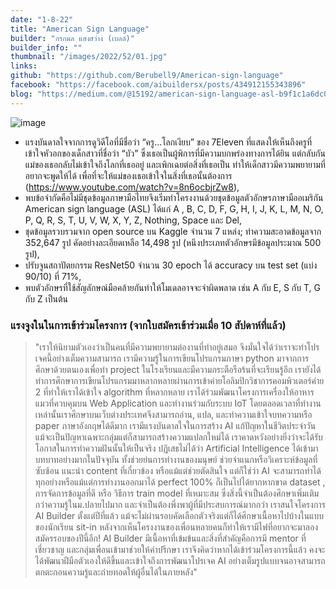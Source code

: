 ```yaml
---
date: "1-8-22"
title: "American Sign Language"
builder: "กรกมล แสงสว่าง (เบลล์)"
builder_info: ""
thumbnail: "/images/2022/52/01.jpg"
links:
github: "https://github.com/Berubell9/American-sign-language"
facebook: "https://facebook.com/aibuildersx/posts/434912155343896"
blog: "https://medium.com/@15192/american-sign-language-asl-b9f1c1a6dc01"
---
```


![image](/images/2022/52/01.jpg)

- แรงบันดาลใจจากการดูวิดีโอที่มีชื่อว่า “ครู…โลกเงียบ” ของ 7Eleven ที่แสดงให้เห็นถึงครูที่เข้าใจหัวอกของเด็กสาวที่ชื่อว่า “บัว” ซึ่งเธอเป็นผู้พิการที่มีความบกพร่องทางการได้ยิน แต่กลับกันแม่ของเธอกลับไม่เข้าใจถึงโลกที่เธออยู่ และเพิกเฉยต่อสิ่งที่เธอเป็น ทำให้เด็กสาวมีความพยายามที่อยากจะพูดให้ได้ เพื่อที่จะให้แม่ของเธอเข้าใจในสิ่งที่เธอนั้นต้องการ (https://www.youtube.com/watch?v=8n6ocbjrZw8),
- พบข้อจำกัดคือไม่มีชุดข้อมูลภาษามือไทยจึงเริ่มทำโครงงานด้วยชุดข้อมูลตัวอักษรภาษามืออเมริกัน American sign language (ASL) ได้แก่ A , B, C, D, F, G, H, I, J, K, L, M, N, O, P, Q, R, S, T, U, V, W, X, Y, Z, Nothing, Space และ Del,
- ชุดข้อมูลรวบรวมจาก open source บน Kaggle จำนวน 7 แหล่ง; ทำความสะอาดข้อมูลจาก 352,647 รูป คัดอย่างละเอียดเหลือ 14,498 รูป (หนึงประเภทตัวอักษรมีข้อมูลประมาณ 500 รูป),
- ปรับจูนสถาปัตยกรรม ResNet50 จำนวน 30 epoch ได้ accuracy บน test set (แบ่ง 90/10) ที่ 71%,
- พบตัวอักษรที่ใช้สัญลักษณ์มือคล้ายกันทำให้โมเดลอาจจะจำผิดพลาด เช่น A กับ E, S กับ T, G กับ Z เป็นต้น

### แรงจูงในในการเข้าร่วมโครงการ (จากใบสมัครเข้าร่วมเมื่อ 10 สัปดาห์ที่แล้ว)

> "เราให้นิยามตัวเองว่าเป็นคนที่มีความพยายามต่องานที่ทำอยู่เสมอ จึงมั่นใจได้ว่าเราจะทำโปรเจคนี้อย่างเต็มความสามารถ เรามีความรู้ในการเขียนโปรแกรมภาษา python มาจากการศึกษาด้วยตนเองเพื่อทำ project ในโรงเรียนและมีความกระตือรือร้นที่จะเรียนรู้อีก เรายังได้ทำการศึกษาการเขียนโปรแกรมมาหลากหลายผ่านการเข้าค่ายโอลิมปิกวิชาการคอมพิวเตอร์ค่าย 2 ที่ทำให้เราได้เข้าใจ algorithm ที่หลากหลาย เราได้ร่วมพัฒนาโครงการเครื่องให้อาหารแมวที่ควบคุมบน Web Application และทำงานร่วมกับระบบ IoT โดยตลอดเวลาที่ทำงานเหล่านั้นเราศึกษาบนเว็บต่างประเทศจึงสามารถอ่าน, แปล, และทำความเข้าใจบทความหรือ paper ภาษาอังกฤษได้ดีมาก เรามีแรงบันดาลใจในการสร้าง AI แก้ปัญหาในชีวิตประจำวัน แม้จะเป็นปัญหาเฉพาะกลุ่มแต่ก็สามารถสร้างความแปลกใหม่ได้ เราคาดหวังอย่างยิ่งว่าจะได้รับโอกาสในการทำความฝันนั้นให้เป็นจริง  ปฏิเสธไม่ได้ว่า Artificial Intelligence ได้เข้ามาบทบาทอย่างมากในปัจจุบัน ทั้งช่วยย่นการทำงานของมนุษย์ ช่วยจำแนกหรือวิเคราะห์ข้อมูลที่ซับซ้อน แนะนำ content ที่เกี่ยวข้อง หรือแม้แต่ช่วยตัดสินใจ แต่ก็ใช่ว่า AI จะสามารถทำได้ทุกอย่างหรือแม้แต่การทำงานออกมาได้ perfect 100% ก็เป็นไปได้ยากหากขาด dataset , การจัดการข้อมูลที่ดี หรือ วิธีการ train model ที่เหมาะสม ซึ่งสิ่งนี้จำเป็นต้องศึกษาเพิ่มเติมกว่าความรู้ในม.ปลายไปมาก และจำเป็นต้องพึ่งพาผู้ที่มีประสบการณ์มากกว่า  เราสนใจโครงการ AI Builder ตั้งแต่ปีที่แล้ว แม้จะไม่ผ่านรอบคัดเลือกตัวจริงแต่ก็ได้ศึกษาเนื้อหาไปบ้างในแบบของนักเรียน sit-in หลังจากเห็นโครงงานของเพื่อนหลายคนก็ทำให้เรามีไฟที่อยากจะมาลองสมัครรอบของปีนี้อีก! AI Builder มีเนื้อหาที่เข้มข้นและสิ่งที่สำคัญคือการมี mentor ที่เชี่ยวชาญ และกลุ่มเพื่อนเข้ามาช่วยให้คำปรึกษา เราจึงคิดว่าหากได้เข้าร่วมโครงการนี้แล้ว คงจะได้พัฒนาฝีมือตัวเองให้ดีขึ้นและเข้าใจถึงการพัฒนาโปรเจค AI อย่างเต็มรูปแบบจนอาจสามารถตกตะกอนความรู้และถ่ายทอดให้ผู้อื่นได้ในภายหลัง"